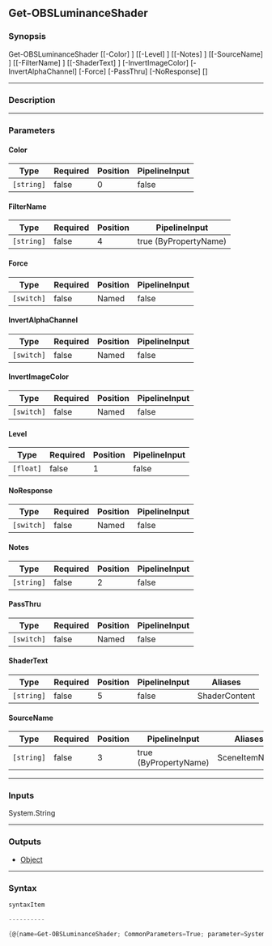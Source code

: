 Get-OBSLuminanceShader
----------------------

### Synopsis

Get-OBSLuminanceShader [[-Color] <string>] [[-Level] <float>] [[-Notes] <string>] [[-SourceName] <string>] [[-FilterName] <string>] [[-ShaderText] <string>] [-InvertImageColor] [-InvertAlphaChannel] [-Force] [-PassThru] [-NoResponse] [<CommonParameters>]

---

### Description

---

### Parameters
#### **Color**

|Type      |Required|Position|PipelineInput|
|----------|--------|--------|-------------|
|`[string]`|false   |0       |false        |

#### **FilterName**

|Type      |Required|Position|PipelineInput        |
|----------|--------|--------|---------------------|
|`[string]`|false   |4       |true (ByPropertyName)|

#### **Force**

|Type      |Required|Position|PipelineInput|
|----------|--------|--------|-------------|
|`[switch]`|false   |Named   |false        |

#### **InvertAlphaChannel**

|Type      |Required|Position|PipelineInput|
|----------|--------|--------|-------------|
|`[switch]`|false   |Named   |false        |

#### **InvertImageColor**

|Type      |Required|Position|PipelineInput|
|----------|--------|--------|-------------|
|`[switch]`|false   |Named   |false        |

#### **Level**

|Type     |Required|Position|PipelineInput|
|---------|--------|--------|-------------|
|`[float]`|false   |1       |false        |

#### **NoResponse**

|Type      |Required|Position|PipelineInput|
|----------|--------|--------|-------------|
|`[switch]`|false   |Named   |false        |

#### **Notes**

|Type      |Required|Position|PipelineInput|
|----------|--------|--------|-------------|
|`[string]`|false   |2       |false        |

#### **PassThru**

|Type      |Required|Position|PipelineInput|
|----------|--------|--------|-------------|
|`[switch]`|false   |Named   |false        |

#### **ShaderText**

|Type      |Required|Position|PipelineInput|Aliases      |
|----------|--------|--------|-------------|-------------|
|`[string]`|false   |5       |false        |ShaderContent|

#### **SourceName**

|Type      |Required|Position|PipelineInput        |Aliases      |
|----------|--------|--------|---------------------|-------------|
|`[string]`|false   |3       |true (ByPropertyName)|SceneItemName|

---

### Inputs
System.String

---

### Outputs
* [Object](https://learn.microsoft.com/en-us/dotnet/api/System.Object)

---

### Syntax
```PowerShell
syntaxItem
```
```PowerShell
----------
```
```PowerShell
{@{name=Get-OBSLuminanceShader; CommonParameters=True; parameter=System.Object[]}}
```
